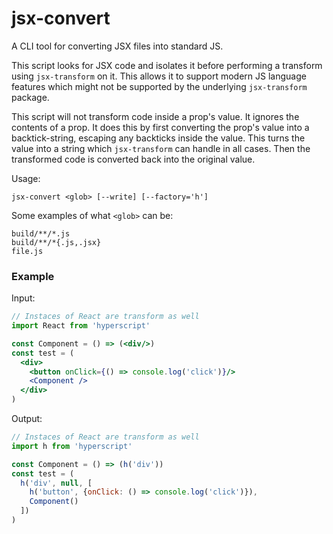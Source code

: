 # jsx-convert

A CLI tool for converting JSX files into standard JS.

This script looks for JSX code and isolates it before performing a transform using `jsx-transform` on it. This allows it to support modern JS language features which might not be supported by the underlying `jsx-transform` package.

This script will not transform code inside a prop's value. It ignores the contents of a prop. It does this by first converting the prop's value into a backtick-string, escaping any backticks inside the value. This turns the value into a string which `jsx-transform` can handle in all cases. Then the transformed code is converted back into the original value.

Usage:

```
jsx-convert <glob> [--write] [--factory='h']
```

Some examples of what `<glob>` can be:
```
build/**/*.js
build/**/*{.js,.jsx}
file.js
```

### Example

Input:

```jsx
// Instaces of React are transform as well
import React from 'hyperscript'

const Component = () => (<div/>)
const test = (
  <div>
    <button onClick={() => console.log('click')}/>
    <Component />
  </div>
)
```

Output:

```js
// Instaces of React are transform as well
import h from 'hyperscript'

const Component = () => (h('div'))
const test = (
  h('div', null, [
    h('button', {onClick: () => console.log('click')}),
    Component()
  ])
)
```
